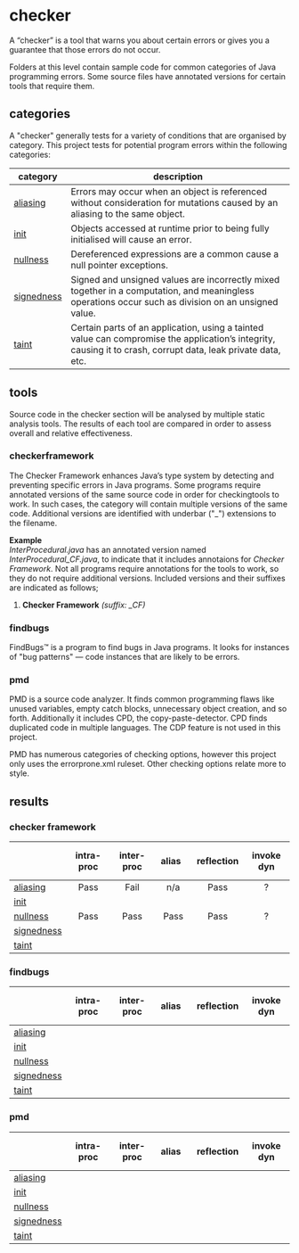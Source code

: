 # checker
A “checker” is a tool that warns you about certain errors or gives you a guarantee that 
those errors do not occur.

Folders at this level contain sample code for common categories of Java programming 
errors. Some source files have annotated versions for certain tools that require them.

## categories
A "checker" generally tests for a variety of conditions that are organised by category. This 
project tests for potential program errors within the following categories:

| category | description |
| --- | --- |
| [aliasing](https://github.com/michaelemery/staticanalysis/tree/master/checker/aliasing) | Errors may occur when an object is referenced without consideration for mutations caused by an aliasing to the same object. |
| [init](https://github.com/michaelemery/staticanalysis/tree/master/checker/init) | Objects accessed at runtime prior to being fully initialised will cause an error. |
| [nullness](https://github.com/michaelemery/staticanalysis/tree/master/checker/nullness) | Dereferenced expressions are a common cause a null pointer exceptions. |
| [signedness](https://github.com/michaelemery/staticanalysis/tree/master/checker/signedness) | Signed and unsigned values are incorrectly mixed together in a computation, and meaningless operations occur such as division on an unsigned value. |
| [taint](https://github.com/michaelemery/staticanalysis/tree/master/checker/taint) | Certain parts of an application, using a tainted value can compromise the application’s integrity, causing it to crash, corrupt data, leak private data, etc. |

## tools
Source code in the checker section will be analysed by multiple static analysis tools. The results 
of each tool are compared in order to assess overall and relative effectiveness.

### checkerframework
The Checker Framework enhances Java’s type system by detecting and preventing specific 
errors in Java programs. Some programs require annotated versions of the same source code 
in order for checkingtools to work. In such cases, the category will contain multiple 
versions of the same code. Additional versions are identified with underbar ("\_") 
extensions to the filename.

**Example** <br />
_InterProcedural.java_ has an annotated version named _InterProcedural_CF.java_, to indicate that 
it includes annotaions for _Checker Framework_. Not all programs require annotations for the 
tools to work, so they do not require additional versions. Included versions and their 
suffixes are indicated as follows;

1) **Checker Framework** _(suffix: \_CF)_

### findbugs
FindBugs™ is a program to find bugs in Java programs. It looks for instances of "bug patterns" — 
code instances that are likely to be errors.

### pmd
PMD is a source code analyzer. It finds common programming flaws like unused variables, empty catch 
blocks, unnecessary object creation, and so forth. Additionally it includes CPD, the 
copy-paste-detector. CPD finds duplicated code in multiple languages. The CDP feature is not used 
in this project.

PMD has numerous categories of checking options, however this project only uses the errorprone.xml
ruleset. Other checking options relate more to style.

## results

### checker framework

| | intra-proc | inter-proc | &nbsp; &nbsp; alias &nbsp; &nbsp; | reflection | invoke dyn |
| --- | :---: | :---: | :---: | :---: | :---: |
| [aliasing](https://github.com/michaelemery/staticanalysis/tree/master/checker/aliasing) | Pass | Fail | n/a | Pass | ? |
| [init](https://github.com/michaelemery/staticanalysis/tree/master/checker/init) | | | | | |
| [nullness](https://github.com/michaelemery/staticanalysis/tree/master/checker/nullness) | Pass | Pass | Pass | Pass | ? |
| [signedness](https://github.com/michaelemery/staticanalysis/tree/master/checker/signedness) | | | | | |
| [taint](https://github.com/michaelemery/staticanalysis/tree/master/checker/taint) | | | | | |

### findbugs

| | intra-proc | inter-proc | &nbsp; &nbsp; alias &nbsp; &nbsp; | reflection | invoke dyn |
| --- | :---: | :---: | :---: | :---: | :---: |
| [aliasing](https://github.com/michaelemery/staticanalysis/tree/master/checker/aliasing) | | | | | |
| [init](https://github.com/michaelemery/staticanalysis/tree/master/checker/init) | | | | | |
| [nullness](https://github.com/michaelemery/staticanalysis/tree/master/checker/nullness) | | | | | |
| [signedness](https://github.com/michaelemery/staticanalysis/tree/master/checker/signedness) | | | | | |
| [taint](https://github.com/michaelemery/staticanalysis/tree/master/checker/taint) | | | | | |

### pmd

| | intra-proc | inter-proc | &nbsp; &nbsp; alias &nbsp; &nbsp; | reflection | invoke dyn |
| --- | :---: | :---: | :---: | :---: | :---: |
| [aliasing](https://github.com/michaelemery/staticanalysis/tree/master/checker/aliasing) | | | | | |
| [init](https://github.com/michaelemery/staticanalysis/tree/master/checker/init) | | | | | |
| [nullness](https://github.com/michaelemery/staticanalysis/tree/master/checker/nullness) | | | | | |
| [signedness](https://github.com/michaelemery/staticanalysis/tree/master/checker/signedness) | | | | | |
| [taint](https://github.com/michaelemery/staticanalysis/tree/master/checker/taint) | | | | | |

